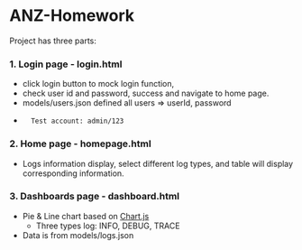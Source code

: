 # ANZ-Homework
Project has three parts:
### 1. Login page - login.html
-    click login button to mock login function,
-    check user id and password, success and navigate to home page.
-    models/users.json defined all users => userId, password
-       Test account: admin/123

### 2. Home page - homepage.html
-    Logs information display, select different log types, and table will display corresponding information.

### 3. Dashboards page - dashboard.html
-    Pie & Line chart based on [Chart.js](http://www.chartjs.org)
        - Three types log: INFO, DEBUG, TRACE
- Data is from models/logs.json